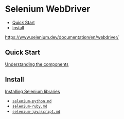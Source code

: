 <!-- omit in toc -->
# Selenium WebDriver

- [Quick Start](#quick-start)
- [Install](#install)

<https://www.selenium.dev/documentation/en/webdriver/>

## Quick Start

[Understanding the components](https://www.selenium.dev/documentation/en/webdriver/understanding_the_components/)

<!-- #selenium-install -->
## Install

[Installing Selenium libraries](https://www.selenium.dev/documentation/en/selenium_installation/installing_selenium_libraries/)

- [`selenium-python.md`](/manuals/test/selenium/api/selenium-python.md)
- [`selenium-ruby.md`](/manuals/test/selenium/api/selenium-ruby.md)
- [`selenium-javascript.md`](/manuals/test/selenium/api/selenium-javascript.md)
